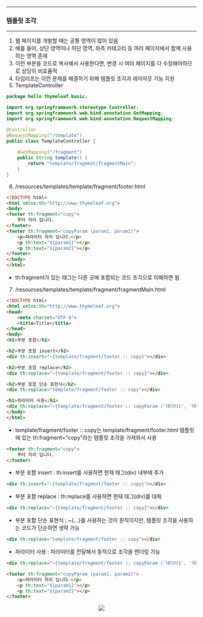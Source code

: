 -----
### 템플릿 조각
-----
1. 웹 페이지를 개발할 때는 공통 영역이 많이 있음
2. 예를 들어, 상단 영역이나 하단 영역, 좌측 카테고리 등 여러 페이지에서 함께 사용하는 영역 존재
3. 이런 부분을 코드로 복사해서 사용한다면, 변경 시 여러 페이지를 다 수정해야하므로 상당히 비효율적
4. 타임리프는 이런 문제를 해결하기 위해 템플릿 조각과 레이아웃 기능 지원
5. TemplateController
```java
package hello.thymeleaf.basic;

import org.springframework.stereotype.Controller;
import org.springframework.web.bind.annotation.GetMapping;
import org.springframework.web.bind.annotation.RequestMapping;

@Controller
@RequestMapping("/template")
public class TemplateController {
    
    @GetMapping("/fragment")
    public String template() {
        return "template/fragment/fragmentMain";
    }
}
```

6. /resources/templates/template/fragment/footer.html
```html
<!DOCTYPE html>
<html xmlns:th="http://www.thymeleaf.org">
<body>
<footer th:fragment="copy">
    푸터 자리 입니다.
</footer>
<footer th:fragment="copyParam (param1, param2)">
    <p>파라미터 자리 입니다.</p>
    <p th:text="${param1}"></p>
    <p th:text="${param2}"></p>
</footer>
</body>
</html>
```
  - th:fragment가 있는 태그는 다른 곳에 포함되는 코드 조각으로 이해하면 됨

7. /resources/templates/template/fragment/fragmentMain.html
```html
<!DOCTYPE html>
<html xmlns:th="http://www.thymeleaf.org">
<head>
    <meta charset="UTF-8">
    <title>Title</title>
</head>
<body>
<h1>부분 포함</h1>

<h2>부분 포함 insert</h2>
<div th:insert="~{template/fragment/footer :: copy}"></div>

<h2>부분 포함 replace</h2>
<div th:replace="~{template/fragment/footer :: copy}"></div>

<h2>부분 포함 단순 표현식</h2>
<div th:replace="template/fragment/footer :: copy"></div>

<h1>파라미터 사용</h1>
<div th:replace="~{template/fragment/footer :: copyParam ('데이터1', '데이터2')}"></div>
</body>
</html>
```
  - template/fragment/footer :: copy는 template/fragment/footer.html 템플릿에 있는 th:fragment="copy"라는 템플릿 조각을 가져와서 사용
```html
<footer th:fragment="copy">
    푸터 자리 입니다.
</footer>
```

  - 부분 포함 insert : th:insert를 사용하면 현재 태그(div) 내부에 추가
```html
<div th:insert="~{template/fragment/footer :: copy}"></div>
```

  - 부분 포함 replace : th:replace를 사용하면 현재 태그(div)를 대체
```html
<div th:replace="~{template/fragment/footer :: copy}"></div>
```

  - 부분 포함 단순 표현식 : ~{...}를 사용하는 것이 원칙이지만, 템플릿 조각을 사용하는 코드가 단순하면 생략 가능
```html
<div th:replace="template/fragment/footer :: copy"></div>
```

  - 파라미터 사용 : 파라미터를 전달해서 동적으로 조각을 렌더링 가능
```html
<div th:replace="~{template/fragment/footer :: copyParam ('데이터1', '데이터2')}"></div>
```
```html
<footer th:fragment="copyParam (param1, param2)">
    <p>파라미터 자리 입니다.</p>
    <p th:text="${param1}"></p>
    <p th:text="${param2}"></p>
</footer>
```
<div align="center">
<img src="https://github.com/sooyounghan/Spring/assets/34672301/32c2aed9-ce49-40d5-b462-df32735c1231">
</div>
